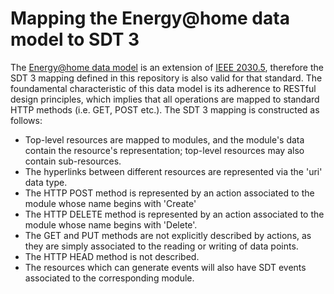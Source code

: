 # Mapping the Energy@home data model to SDT 3

The [Energy@home data model](http://www.energy-home.it/Documents/Technical%20Specifications/E@h_data_model_v2.1.pdf) is an extension of [IEEE 2030.5](http://standards.ieee.org/findstds/standard/2030.5-2013.html), therefore the SDT 3 mapping defined in this repository is also valid for that standard. The foundamental characteristic of this data model is its adherence to RESTful design principles, which implies that all operations are mapped to standard HTTP methods (i.e. GET, POST etc.). The SDT 3 mapping is constructed as follows: 

- Top-level resources are mapped to modules, and the module's data contain the resource's representation; top-level resources may also contain sub-resources. 
- The hyperlinks between different resources are represented via the 'uri' data type. 
- The HTTP POST method is represented by an action associated to the module whose name begins with 'Create' 
- The HTTP DELETE method is represented by an action associated to the module whose name begins with 'Delete'. 
- The GET and PUT methods are not explicitly described by actions, as they are simply associated to the reading or writing of data points. 
- The HTTP HEAD method is not described. 
- The resources which can generate events will also have SDT events associated to the corresponding module. 



